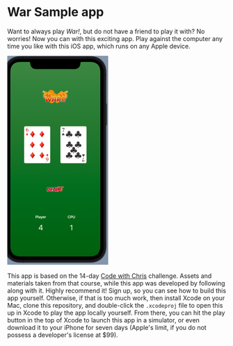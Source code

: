# War Sample app 
Want to always play *War!*, but do not have a friend to play it with? No worries! Now you can with this exciting app. Play against the computer any time you like with this iOS app, which runs on any Apple device. 

![War app](war_app.png)

This app is based on the 14-day [Code with Chris](https://learn.codewithchris.com/) challenge. Assets and materials taken from that course, while this app was developed by following along with it. Highly recommend it! Sign up, so you can see how to build this app yourself. Otherwise, if that is too much work, then install Xcode on your Mac, clone this repository, and double-click the `.xcodeproj` file to open this up in Xcode to play the app locally yourself. From there, you can hit the play button in the top of Xcode to launch this app in a simulator, or even download it to your iPhone for seven days (Apple's limit, if you do not possess a developer's license at $99).
